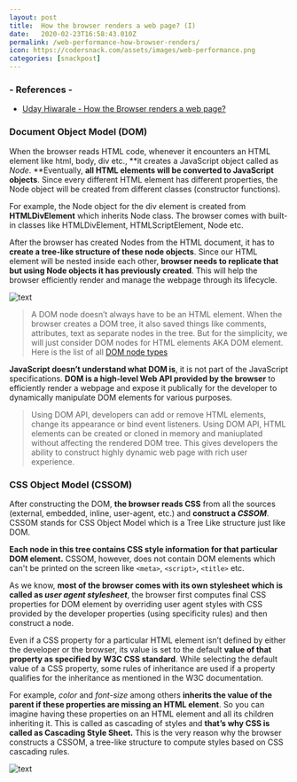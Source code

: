 ```yaml
---
layout: post
title:  How the browser renders a web page? (I)
date:   2020-02-23T16:58:43.010Z
permalink: /web-performance-how-browser-renders/
icon: https://codersnack.com/assets/images/web-performance.png
categories: [snackpost]
---
```


### - References -

- [Uday Hiwarale - How the Browser renders a web page?](https://itnext.io/how-the-browser-renders-a-web-page-dom-cssom-and-rendering-df10531c9969)

### Document Object Model (DOM)

When the browser reads HTML code, whenever it encounters an HTML element like html, body, div etc., **it creates a JavaScript object called as *Node*. **Eventually, **all HTML elements will be converted to JavaScript objects**. Since every different HTML element has different properties, the Node object will be created from different classes (constructor functions).

For example, the Node object for the div element is created from **HTMLDivElement** which inherits Node class. The browser comes with built-in classes like HTMLDivElement, HTMLScriptElement, Node etc.

After the browser has created Nodes from the HTML document, it has to **create a tree-like structure of these node objects**. Since our HTML element will be nested inside each other, **browser needs to replicate that but using Node objects it has previously created**. This will help the browser efficiently render and manage the webpage through its lifecycle.

![text](https://codersnack.com/assets/images/web-performance-dom-tree.png)

> A DOM node doesn’t always have to be an HTML element. When the browser creates a DOM tree, it also saved things like comments, attributes, text as separate nodes in the tree. But for the simplicity, we will just consider DOM nodes for HTML elements AKA DOM element. Here is the list of all [DOM node types](https://www.w3schools.com/jsref/prop_node_nodetype.asp)

**JavaScript doesn’t understand what DOM is**, it is not part of the JavaScript specifications. **DOM is a high-level Web API provided by the browser** to efficiently render a webpage and expose it publically for the developer to dynamically manipulate DOM elements for various purposes.

> Using DOM API, developers can add or remove HTML elements, change its appearance or bind event listeners. Using DOM API, HTML elements can be created or cloned in memory and maniuplated without affecting the rendered DOM tree. This gives developers the ability to construct highly dynamic web page with rich user experience.

### CSS Object Model (CSSOM)

After constructing the DOM, **the browser reads CSS** from all the sources (external, embedded, inline, user-agent, etc.) and **construct a *CSSOM***. CSSOM stands for CSS Object Model which is a Tree Like structure just like DOM.

**Each node in this tree contains CSS style information for that particular DOM element.** CSSOM, however, does not contain DOM elements which can't be printed on the screen like `<meta>`, `<script>`, `<title>` etc.

As we know, **most of the browser comes with its own stylesheet which is called as *user agent stylesheet***, the browser first computes final CSS properties for DOM element by overriding user agent styles with CSS provided by the developer properties (using specificity rules) and then construct a node.

Even if a CSS property for a particular HTML element isn’t defined by either the developer or the browser, its value is set to the default **value of that property as specified by W3C CSS standard**. While selecting the default value of a CSS property, some rules of inheritance are used if a property qualifies for the inheritance as mentioned in the W3C documentation.

For example, *color* and *font-size* among others **inherits the value of the parent if these properties are missing an HTML element**. So you can imagine having these properties on an HTML element and all its children inheriting it. This is called as cascading of styles and **that’s why CSS is called as Cascading Style Sheet.** This is the very reason why the browser constructs a CSSOM, a tree-like structure to compute styles based on CSS cascading rules.

![text](https://codersnack.com/assets/images/web-performance-cssom-tree.png)

